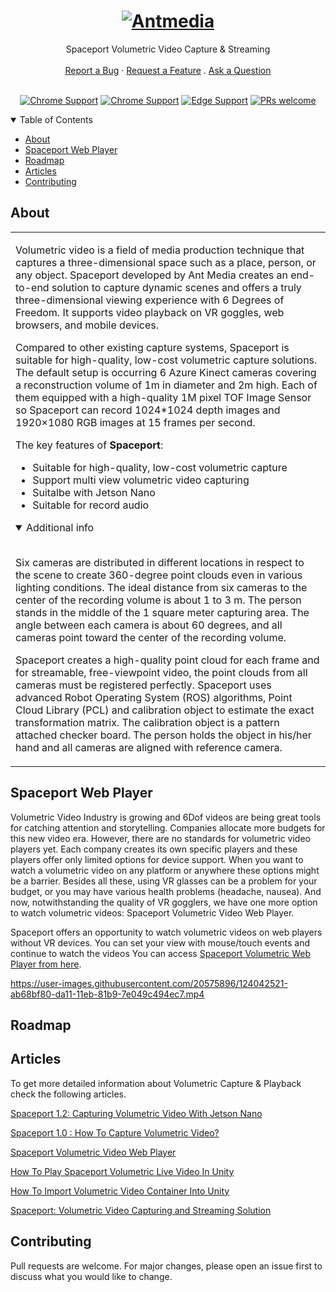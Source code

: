 <h1 align="center">
  <a href="https://github.com/dec0dOS/amazing-github-template">
    <img src="https://user-images.githubusercontent.com/54481799/95862105-16cb0e00-0d6b-11eb-9087-88888889825d.png" alt="Antmedia" >
  </a>
</h1>

<div align="center">
  Spaceport Volumetric Video Capture & Streaming
  <br />
  <br />
  <a href="https://github.com/ant-media/spaceport-web-player/issues">Report a Bug</a>
  ·
  <a href="https://github.com/ant-media/spaceport-web-player/issues">Request a Feature</a>
  .
  <a href="https://github.com/dec0dOS/amazing-github-template/discussions">Ask a Question</a>
</div>

<div align="center">
<br />


[![Chrome Support]( https://img.shields.io/badge/Spaceport-%201.2-critical)](https://github.com/ant-media/Ant-Media-Server/wiki/Meet-Spaceport)
[![Chrome Support]( https://img.shields.io/badge/Browser%20Compatibility-Chrome-green)](https://github.com/ant-media/spaceport-web-player/issues)
[![Edge Support]( https://img.shields.io/badge/Browser%20Compatibility-Edge-blue)](https://github.com/ant-media/spaceport-web-player/issues)
[![PRs welcome](https://img.shields.io/badge/PRs-%20Welcome-important)](https://github.com/ant-media/spaceport-web-player/issues)
  
 

</div>

<details open="open">
<summary>Table of Contents</summary>

- [About](#about)
- [Spaceport Web Player](#spaceport-web-player)
- [Roadmap](#roadmap)
- [Articles](#articles)
- [Contributing](#contributing)

</details>



## About

<table>
<tr>
<td>

Volumetric video is a field of media production technique that captures a three-dimensional space such as a place, person, or any object. Spaceport developed by Ant Media creates an end-to-end solution to capture dynamic scenes and offers a truly three-dimensional viewing experience with 6 Degrees of Freedom. It supports video playback on VR goggles, web browsers, and mobile devices.

Compared to other existing capture systems, Spaceport is suitable for high-quality, low-cost volumetric capture solutions. The default setup is occurring 6 Azure Kinect cameras covering a reconstruction volume of 1m in diameter and 2m high. Each of them equipped with a high-quality 1M pixel TOF Image Sensor so Spaceport can record 1024*1024 depth images and 1920×1080 RGB images at 15 frames per second.



The key features of **Spaceport**:

-  Suitable for high-quality, low-cost volumetric capture
-  Support multi view volumetric video capturing
-  Suitalbe with Jetson Nano
-  Suitable for record audio

<details open>
<summary>Additional info</summary>
<br>

Six cameras are distributed in different locations in respect to the scene to create 360-degree point clouds even in various lighting conditions. The ideal distance from six cameras to the center of the recording volume is about 1 to 3 m. The person stands in the middle of the 1 square meter capturing area. The angle between each camera is about 60 degrees, and all cameras point toward the center of the recording volume.
  
Spaceport creates a high-quality point cloud for each frame and for streamable, free-viewpoint video, the point clouds from all cameras must be registered perfectly. Spaceport uses advanced Robot Operating System (ROS) algorithms, Point Cloud Library (PCL) and calibration object to estimate the exact transformation matrix. The calibration object is a pattern attached checker board. The person holds the object in his/her hand and all cameras are aligned with reference camera.

</details>

</td>
</tr>
</table>

## Spaceport Web Player

Volumetric Video Industry is growing and 6Dof videos are being great tools for catching attention and storytelling. Companies allocate more budgets for this new video era. However, there are no standards for volumetric video players yet. Each company creates its own specific players and these players offer only limited options for device support. When you want to watch a volumetric video on any platform or anywhere these options might be a barrier. Besides all these, using VR glasses can be a problem for your budget, or you may have various health problems (headache, nausea). And now, notwithstanding the quality of VR gogglers, we have one more option to watch volumetric videos: Spaceport Volumetric Video Web Player.

Spaceport offers an opportunity to watch volumetric videos on web players without VR devices. You can set your view with mouse/touch events and continue to watch the videos
You can access [Spaceport Volumetric Web Player from here](https://ant-media.github.io/spaceport-web-player/spaceport_web_player.html).


https://user-images.githubusercontent.com/20575896/124042521-ab68bf80-da11-11eb-81b9-7e049c494ec7.mp4



## Roadmap

## Articles

To get more detailed information about Volumetric Capture & Playback check the following articles.

[Spaceport 1.2: Capturing Volumetric Video With Jetson Nano](https://antmedia.io/spaceport-volumetric-video/)

[Spaceport 1.0 : How To Capture Volumetric Video?](https://antmedia.io/spaceport-1-0-how-to-capture-volumetric-video/)

[Spaceport Volumetric Video Web Player](https://antmedia.io/spaceport-volumetric-video-web-player/)

[How To Play Spaceport Volumetric Live Video In Unity](https://antmedia.io/spaceport-volumetric-live-video-in-unity/)

[How To Import Volumetric Video Container Into Unity](https://antmedia.io/volumetric-video-container-2/ "How To Import Volumetric Video Container Into Unity")

[Spaceport: Volumetric Video Capturing and Streaming Solution](https://antmedia.io/volumetric-video/ "Spaceport: Volumetric Video Capturing and Streaming Solution")

## Contributing

Pull requests are welcome. For major changes, please open an issue first to discuss what you would like to change.
